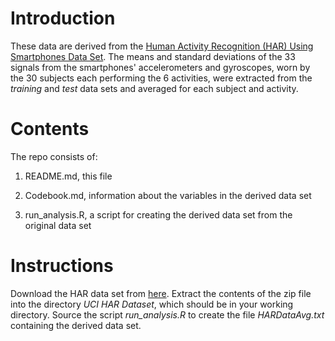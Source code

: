 Introduction
============

These data are derived from the [Human Activity Recognition (HAR) Using Smartphones Data Set](http://archive.ics.uci.edu/ml/datasets/Human+Activity+Recognition+Using+Smartphones).  The means and standard deviations of the 33 signals from the smartphones' accelerometers and gyroscopes, worn by the 30 subjects each performing the 6 activities, were extracted from the *training* and *test* data sets and averaged for each subject and activity.

Contents
========

The repo consists of:

1. README.md, this file

2. Codebook.md, information about the variables in the derived data set

3. run_analysis.R, a script for creating the derived data set from the original data set

Instructions
============

Download the HAR data set from [here](https://d396qusza40orc.cloudfront.net/getdata%2Fprojectfiles%2FUCI%20HAR%20Dataset.zip). Extract the contents of the zip file into the directory *UCI HAR Dataset*, which should be in your working directory.  Source the script *run_analysis.R* to create the file *HARDataAvg.txt* containing the derived data set.